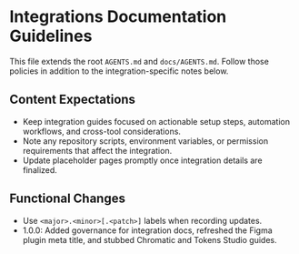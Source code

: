 # Integrations Documentation Guidelines

This file extends the root `AGENTS.md` and `docs/AGENTS.md`. Follow those policies in addition to the integration-specific notes below.

## Content Expectations
- Keep integration guides focused on actionable setup steps, automation workflows, and cross-tool considerations.
- Note any repository scripts, environment variables, or permission requirements that affect the integration.
- Update placeholder pages promptly once integration details are finalized.

## Functional Changes
- Use `<major>.<minor>[.<patch>]` labels when recording updates.
- 1.0.0: Added governance for integration docs, refreshed the Figma plugin meta title, and stubbed Chromatic and Tokens Studio guides.
